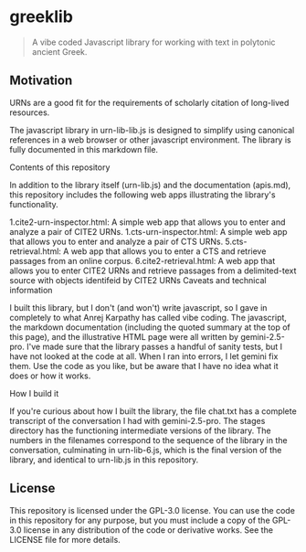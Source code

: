# greeklib

> A vibe coded Javascript library for working with text in polytonic ancient Greek.

## Motivation

URNs are a good fit for the requirements of scholarly citation of long-lived resources.

The javascript library in urn-lib-lib.js is designed to simplify using canonical references in a web browser or other javascript environment. The library is fully documented in this markdown file.

Contents of this repository

In addition to the library itself (urn-lib.js) and the documentation (apis.md), this repository includes the following web apps illustrating the library's functionality.

1.cite2-urn-inspector.html: A simple web app that allows you to enter and analyze a pair of CITE2 URNs.
1.cts-urn-inspector.html: A simple web app that allows you to enter and analyze a pair of CTS URNs.
5.cts-retrieval.html: A web app that allows you to enter a CTS and retrieve passages from an online corpus.
6.cite2-retrieval.html: A web app that allows you to enter CITE2 URNs and retrieve passages from a delimited-text source with objects identifeid by CITE2 URNs
Caveats and technical information

I built this library, but I don't (and won't) write javascript, so I gave in completely to what Anrej Karpathy has called vibe coding. The javascript, the markdown documentation (including the quoted summary at the top of this page), and the illustrative HTML page were all written by gemini-2.5-pro. I've made sure that the library passes a handful of sanity tests, but I have not looked at the code at all. When I ran into errors, I let gemini fix them. Use the code as you like, but be aware that I have no idea what it does or how it works.

How I build it

If you're curious about how I built the library, the file chat.txt has a complete transcript of the conversation I had with gemini-2.5-pro. The stages directory has the functioning intermediate versions of the library. The numbers in the filenames correspond to the sequence of the library in the conversation, culminating in urn-lib-6.js, which is the final version of the library, and identical to urn-lib.js in this repository.

## License

This repository is licensed under the GPL-3.0 license. You can use the code in this repository for any purpose, but you must include a copy of the GPL-3.0 license in any distribution of the code or derivative works. See the LICENSE file for more details.

